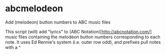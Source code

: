 # abcmelodeon
Add (melodeon) button numbers to ABC music files

This script (will) add "lyrics" to (ABC Notation)[http://abcnotation.com/] music files containing the melodeon button numbers corresponding to each note.  It uses Ed Rennie's system (i.e. outer row odd), and prefixes pull notes with a ^


